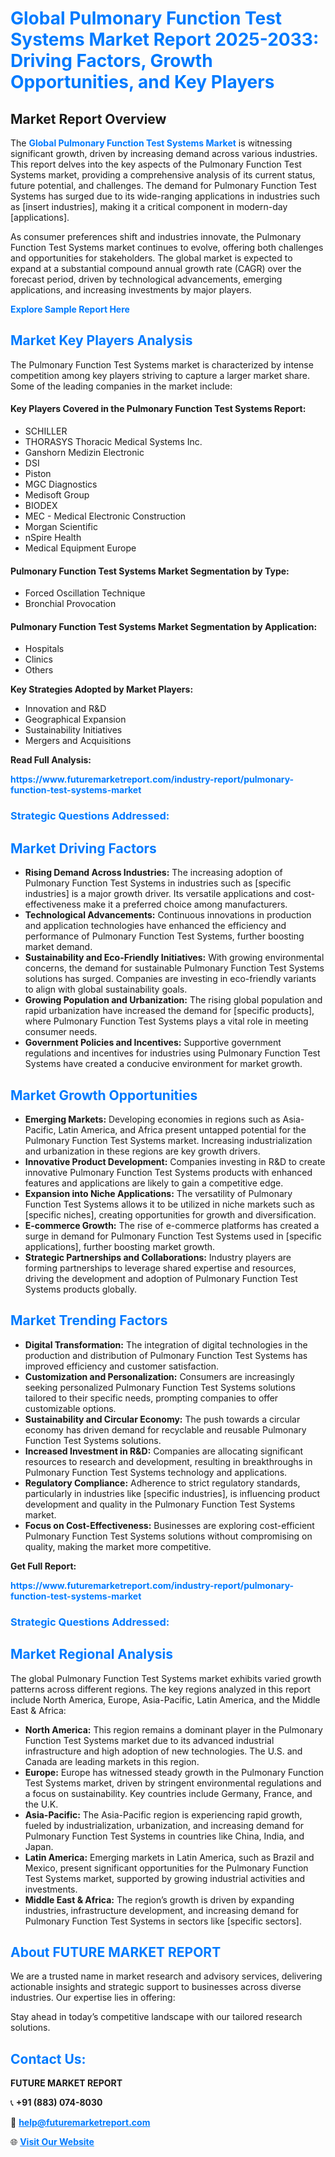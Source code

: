 <h1 style="color: #007BFF;">Global Pulmonary Function Test Systems Market Report 2025-2033: Driving Factors, Growth Opportunities, and Key Players</h1>

<section id="overview">
<h2>Market Report Overview</h2>
<p>The <a href="https://www.futuremarketreport.com/industry-report/pulmonary-function-test-systems-market" style="color: #007BFF; text-decoration: none;"><strong>Global Pulmonary Function Test Systems Market</strong></a> is witnessing significant growth, driven by increasing demand across various industries. This report delves into the key aspects of the Pulmonary Function Test Systems market, providing a comprehensive analysis of its current status, future potential, and challenges. The demand for Pulmonary Function Test Systems has surged due to its wide-ranging applications in industries such as [insert industries], making it a critical component in modern-day [applications].</p>
<p>As consumer preferences shift and industries innovate, the Pulmonary Function Test Systems market continues to evolve, offering both challenges and opportunities for stakeholders. The global market is expected to expand at a substantial compound annual growth rate (CAGR) over the forecast period, driven by technological advancements, emerging applications, and increasing investments by major players.</p>
</section>

<section id="overview">
<p><a href="https://www.futuremarketreport.com/request-sample/reportId=110040" style="color: #007BFF; text-decoration: none;"><strong>Explore Sample Report Here</strong></a></p>
</section>

<section id="key-players">
<h2 style="color: #007BFF;">Market Key Players Analysis</h2>
<p>The Pulmonary Function Test Systems market is characterized by intense competition among key players striving to capture a larger market share. Some of the leading companies in the market include:</p>
<h4>Key Players Covered in the Pulmonary Function Test Systems Report:</h4>
<ul><li>SCHILLER</li><li>THORASYS Thoracic Medical Systems Inc.</li><li>Ganshorn Medizin Electronic</li><li>DSI</li><li>Piston</li><li>MGC Diagnostics</li><li>Medisoft Group</li><li>BIODEX</li><li>MEC - Medical Electronic Construction</li><li>Morgan Scientific</li><li>nSpire Health</li><li>Medical Equipment Europe</li></ul>
<h4>Pulmonary Function Test Systems Market Segmentation by Type:</h4>
<ul><li>Forced Oscillation Technique</li><li>Bronchial Provocation</li></ul>

<h4>Pulmonary Function Test Systems Market Segmentation by Application:</h4>
<ul><li>Hospitals</li><li>Clinics</li><li>Others</li></ul>
<p><strong>Key Strategies Adopted by Market Players:</strong></p>
<ul>
<li>Innovation and R&D</li>
<li>Geographical Expansion</li>
<li>Sustainability Initiatives</li>
<li>Mergers and Acquisitions</li>
</ul>
</section>

<section>
<p><strong>Read Full Analysis: </strong></p><a href="https://www.futuremarketreport.com/industry-report/pulmonary-function-test-systems-market" style="color: #007BFF; text-decoration: none;"><strong>https://www.futuremarketreport.com/industry-report/pulmonary-function-test-systems-market</strong></a>
<h3 style="color: #007BFF;">Strategic Questions Addressed:</h3>
</section>

<section id="driving-factors">
<h2 style="color: #007BFF;">Market Driving Factors</h2>
<ul>
<li><strong>Rising Demand Across Industries:</strong> The increasing adoption of Pulmonary Function Test Systems in industries such as [specific industries] is a major growth driver. Its versatile applications and cost-effectiveness make it a preferred choice among manufacturers.</li>
<li><strong>Technological Advancements:</strong> Continuous innovations in production and application technologies have enhanced the efficiency and performance of Pulmonary Function Test Systems, further boosting market demand.</li>
<li><strong>Sustainability and Eco-Friendly Initiatives:</strong> With growing environmental concerns, the demand for sustainable Pulmonary Function Test Systems solutions has surged. Companies are investing in eco-friendly variants to align with global sustainability goals.</li>
<li><strong>Growing Population and Urbanization:</strong> The rising global population and rapid urbanization have increased the demand for [specific products], where Pulmonary Function Test Systems plays a vital role in meeting consumer needs.</li>
<li><strong>Government Policies and Incentives:</strong> Supportive government regulations and incentives for industries using Pulmonary Function Test Systems have created a conducive environment for market growth.</li>
</ul>
</section>

<section id="growth-opportunities">
<h2 style="color: #007BFF;">Market Growth Opportunities</h2>
<ul>
<li><strong>Emerging Markets:</strong> Developing economies in regions such as Asia-Pacific, Latin America, and Africa present untapped potential for the Pulmonary Function Test Systems market. Increasing industrialization and urbanization in these regions are key growth drivers.</li>
<li><strong>Innovative Product Development:</strong> Companies investing in R&D to create innovative Pulmonary Function Test Systems products with enhanced features and applications are likely to gain a competitive edge.</li>
<li><strong>Expansion into Niche Applications:</strong> The versatility of Pulmonary Function Test Systems allows it to be utilized in niche markets such as [specific niches], creating opportunities for growth and diversification.</li>
<li><strong>E-commerce Growth:</strong> The rise of e-commerce platforms has created a surge in demand for Pulmonary Function Test Systems used in [specific applications], further boosting market growth.</li>
<li><strong>Strategic Partnerships and Collaborations:</strong> Industry players are forming partnerships to leverage shared expertise and resources, driving the development and adoption of Pulmonary Function Test Systems products globally.</li>
</ul>
</section>

<section id="trending-factors">
<h2 style="color: #007BFF;">Market Trending Factors</h2>
<ul>
<li><strong>Digital Transformation:</strong> The integration of digital technologies in the production and distribution of Pulmonary Function Test Systems has improved efficiency and customer satisfaction.</li>
<li><strong>Customization and Personalization:</strong> Consumers are increasingly seeking personalized Pulmonary Function Test Systems solutions tailored to their specific needs, prompting companies to offer customizable options.</li>
<li><strong>Sustainability and Circular Economy:</strong> The push towards a circular economy has driven demand for recyclable and reusable Pulmonary Function Test Systems solutions.</li>
<li><strong>Increased Investment in R&D:</strong> Companies are allocating significant resources to research and development, resulting in breakthroughs in Pulmonary Function Test Systems technology and applications.</li>
<li><strong>Regulatory Compliance:</strong> Adherence to strict regulatory standards, particularly in industries like [specific industries], is influencing product development and quality in the Pulmonary Function Test Systems market.</li>
<li><strong>Focus on Cost-Effectiveness:</strong> Businesses are exploring cost-efficient Pulmonary Function Test Systems solutions without compromising on quality, making the market more competitive.</li>
</ul>
</section>

<section>
<p><strong>Get Full Report: </strong></p><a href="https://www.futuremarketreport.com/industry-report/pulmonary-function-test-systems-market" style="color: #007BFF; text-decoration: none;"><strong>https://www.futuremarketreport.com/industry-report/pulmonary-function-test-systems-market</strong></a>
<h3 style="color: #007BFF;">Strategic Questions Addressed:</h3>
</section>


<section id="regional-analysis">
<h2 style="color: #007BFF;">Market Regional Analysis</h2>
<p>The global Pulmonary Function Test Systems market exhibits varied growth patterns across different regions. The key regions analyzed in this report include North America, Europe, Asia-Pacific, Latin America, and the Middle East & Africa:</p>
<ul>
<li><strong>North America:</strong> This region remains a dominant player in the Pulmonary Function Test Systems market due to its advanced industrial infrastructure and high adoption of new technologies. The U.S. and Canada are leading markets in this region.</li>
<li><strong>Europe:</strong> Europe has witnessed steady growth in the Pulmonary Function Test Systems market, driven by stringent environmental regulations and a focus on sustainability. Key countries include Germany, France, and the U.K.</li>
<li><strong>Asia-Pacific:</strong> The Asia-Pacific region is experiencing rapid growth, fueled by industrialization, urbanization, and increasing demand for Pulmonary Function Test Systems in countries like China, India, and Japan.</li>
<li><strong>Latin America:</strong> Emerging markets in Latin America, such as Brazil and Mexico, present significant opportunities for the Pulmonary Function Test Systems market, supported by growing industrial activities and investments.</li>
<li><strong>Middle East & Africa:</strong> The region’s growth is driven by expanding industries, infrastructure development, and increasing demand for Pulmonary Function Test Systems in sectors like [specific sectors].</li>
</ul>
</section>

<footer>
<h2 style="color: #007BFF;">About FUTURE MARKET REPORT</h2>
<p>We are a trusted name in market research and advisory services, delivering actionable insights and strategic support to businesses across diverse industries. Our expertise lies in offering:</p>

<p>Stay ahead in today’s competitive landscape with our tailored research solutions.</p>

<h2 style="color: #007BFF;">Contact Us:</h2>
<p><strong>FUTURE MARKET REPORT</strong></p>
<p>📞 <strong>+91 (883) 074-8030</strong></p>
<p>📧 <strong><a href="mailto:help@futuremarketreport.com" style="color: #007BFF;">help@futuremarketreport.com</a></strong></p>
<p>🌐 <strong><a href="https://www.futuremarketreport.com/" style="color: #007BFF;">Visit Our Website</a></strong></p>
</footer>